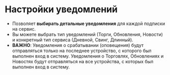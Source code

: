 # **Настройки уведомлений**

- Позволяет **выбирать детальные уведомления** для каждой подписки на сервис. 
- Вы можете выбрать тип уведомлений (Торги, Обновления, Новости) и конкретный тип сервиса (Дневной, Свинг, Длинный).
- **ВАЖНО**: Уведомления о срабатывании (оповещения) будут отправляться только на последнее устройство, с которого был выполнен вход в систему. Уведомления о Торговлях, Обновлениях и Новостях будут отправляться на все устройства, с которых был выполнен вход в систему.

